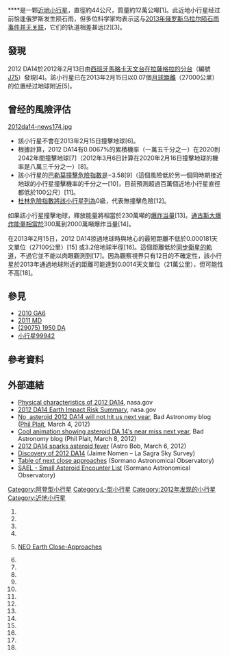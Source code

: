 ****是一颗[近地小行星](../Page/近地小行星.md "wikilink")，直徑約44公尺，質量約12萬公噸\[1\]。此近地小行星经过前恰逢俄罗斯发生陨石雨，但多位科学家均表示这与[2013年俄罗斯乌拉尔陨石雨事件并无关联](https://zh.wikipedia.org/wiki/2013年俄罗斯乌拉尔陨石雨 "wikilink")，它们的轨道相差甚远\[2\]\[3\]。

## 發現

2012
DA14於2012年2月13日由[西班牙](../Page/西班牙.md "wikilink")[馬略卡天文台在](https://zh.wikipedia.org/wiki/馬略卡天文台 "wikilink")[拉薩格拉的](https://zh.wikipedia.org/wiki/拉薩格拉 "wikilink")[分台](https://zh.wikipedia.org/wiki/拉薩格拉天文台 "wikilink")（編號[J75](https://zh.wikipedia.org/wiki/天文台編號列表#J00-J99 "wikilink")）發現\[4\]。該小行星已在2013年2月15日以0.07個[月球距離](../Page/月球距離.md "wikilink")（27000公里）的位置经过地球附近\[5\]。

## 曾经的風險评估

[2012da14-news174.jpg](https://zh.wikipedia.org/wiki/File:2012da14-news174.jpg "fig:2012da14-news174.jpg")

  - 該小行星不會在2013年2月15日撞擊地球\[6\]。
  - 根據計算，2012
    DA14有0.0067%的累積機率（一萬五千分之一）在2020到2042年間撞擊地球\[7\]（2012年3月6日計算在2020年2月16日撞擊地球的機率是八萬三千分之一）\[8\]。
  - 該小行星的[巴勒莫撞擊危險指數是](../Page/巴勒莫撞擊危險指數.md "wikilink")−3.58\[9\]（這個風險低於另一個同時期接近地球的小行星撞擊機率的千分之一\[10\]，目前預測超過百萬個近地小行星直徑都低於100公尺）\[11\]。
  - [杜林危險指數將該小行星列為](../Page/杜林危險指數.md "wikilink")0級，代表無撞擊危險\[12\]。

如果該小行星撞擊地球，釋放能量將相當於230萬噸的[爆炸当量](../Page/爆炸当量.md "wikilink")\[13\]。[通古斯大爆炸能量相當於](../Page/通古斯大爆炸.md "wikilink")300萬到2000萬噸爆炸当量\[14\]。

在2013年2月15日，2012 DA14掠過地球時與地心的最短距離不低於0.000181天文單位（27100公里）\[15\]
或3.2倍地球半徑\[16\]。這個距離低於[同步衛星的軌道](https://zh.wikipedia.org/wiki/地球同步軌道 "wikilink")，不過它並不能以肉眼觀測到\[17\]。因為觀察視界只有12日的不確定性，該小行星於2013年通過地球附近的距離可能達到0.0014天文單位（21萬公里），但可能性不高\[18\]。

## 參見

  - [2010 GA6](../Page/2010_GA6.md "wikilink")
  - [2011 MD](../Page/2011_MD.md "wikilink")
  - [(29075) 1950 DA](../Page/小行星29075.md "wikilink")
  - [小行星99942](../Page/小行星99942.md "wikilink")

## 參考資料

## 外部連結

  - [Physical characteristics of 2012
    DA14](http://ssd.jpl.nasa.gov/sbdb.cgi?sstr=2012+DA14;orb=1),
    nasa.gov
  - [2012 DA14 Earth Impact Risk
    Summary](https://web.archive.org/web/20120825105330/http://neo.jpl.nasa.gov/risk/2012da14.html),
    nasa.gov
  - [No, asteroid 2012 DA14 will not hit us next
    year](http://blogs.discovermagazine.com/badastronomy/2012/03/04/no-asteroid-2012-da14-will-not-hit-us-next-year/),
    Bad Astronomy blog ([Phil
    Plait](https://zh.wikipedia.org/wiki/菲爾·普萊特 "wikilink"),
    March 4, 2012)
  - [Cool animation showing asteroid DA 14′s near miss next
    year](http://blogs.discovermagazine.com/badastronomy/2012/03/08/cool-animation-showing-asteroid-da-14s-near-miss-next-year/),
    Bad Astronomy blog (Phil Plait, March 8, 2012)
  - [2012 DA14 sparks asteroid
    fever](http://astrobob.areavoices.com/2012/03/06/2012-da14-sparks-asteroid-fever-plus-vesta-in-3-d/)
    (Astro Bob, March 6, 2012)
  - [Discovery of 2012
    DA14](https://web.archive.org/web/20120324110432/http://www.oam.es/Asteroid_2012DA14.htm)
    (Jaime Nomen – La Sagra Sky Survey)
  - [Table of next close
    approaches](http://www.brera.mi.astro.it/sormano/teca.html) (Sormano
    Astronomical Observatory)
  - [SAEL - Small Asteroid Encounter
    List](http://www.brera.mi.astro.it/sormano/sael.html) (Sormano
    Astronomical Observatory)

[Category:阿登型小行星](https://zh.wikipedia.org/wiki/Category:阿登型小行星 "wikilink")
[Category:L-型小行星](https://zh.wikipedia.org/wiki/Category:L-型小行星 "wikilink")
[Category:2012年发现的小行星](https://zh.wikipedia.org/wiki/Category:2012年发现的小行星 "wikilink")
[Category:近地小行星](https://zh.wikipedia.org/wiki/Category:近地小行星 "wikilink")

1.
2.

3.

4.
5.  [NEO Earth
    Close-Approaches](http://neo.jpl.nasa.gov/cgi-bin/neo_ca?type=NEO&hmax=all&sort=date&sdir=ASC&tlim=far_future&dmax=5LD&max_rows=20&action=Display+Table&show=1)

6.
7.
8.
9.
10.
11.
12.
13.
14.
15.
16.
17.
18.
